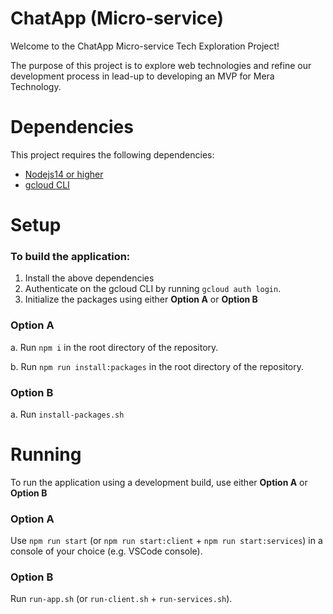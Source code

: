 # ChatApp (Micro-service)

Welcome to the ChatApp Micro-service Tech Exploration Project! 

The purpose of this project is to explore web technologies and refine our development process in lead-up to developing an MVP for Mera Technology.



# Dependencies

This project requires the following dependencies:
- [Nodejs14 or higher](https://nodejs.org/en/download/)
- [gcloud CLI](https://cloud.google.com/sdk/docs/install)


# Setup

### To build the application:

1. Install the above dependencies
2. Authenticate on the gcloud CLI by running `gcloud auth login`.
3. Initialize the packages using either **Option A** or **Option B**

### Option A

a. Run `npm i` in the root directory of the repository.

b. Run `npm run install:packages` in the root directory of the repository.

### Option B

a. Run `install-packages.sh`

# Running

To run the application using a development build, use either **Option A** or **Option B**

### Option A

Use `npm run start` (or `npm run start:client` + `npm run start:services`) in a console of your choice (e.g. VSCode console).

### Option B

Run `run-app.sh` (or `run-client.sh` + `run-services.sh`).

